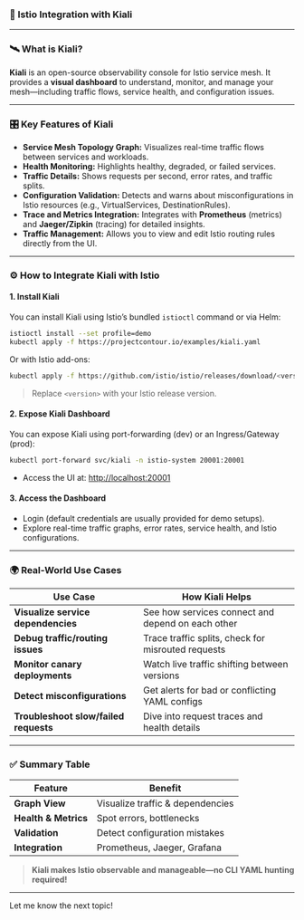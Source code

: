 ### 📌 Istio Integration with Kiali

---

### 🛰️ **What is Kiali?**

**Kiali** is an open-source observability console for Istio service mesh.
It provides a **visual dashboard** to understand, monitor, and manage your mesh—including traffic flows, service health, and configuration issues.

---

### 🎛️ **Key Features of Kiali**

* **Service Mesh Topology Graph:** Visualizes real-time traffic flows between services and workloads.
* **Health Monitoring:** Highlights healthy, degraded, or failed services.
* **Traffic Details:** Shows requests per second, error rates, and traffic splits.
* **Configuration Validation:** Detects and warns about misconfigurations in Istio resources (e.g., VirtualServices, DestinationRules).
* **Trace and Metrics Integration:** Integrates with **Prometheus** (metrics) and **Jaeger/Zipkin** (tracing) for detailed insights.
* **Traffic Management:** Allows you to view and edit Istio routing rules directly from the UI.

---

### ⚙️ **How to Integrate Kiali with Istio**

#### 1. **Install Kiali**

You can install Kiali using Istio’s bundled `istioctl` command or via Helm:

```bash
istioctl install --set profile=demo
kubectl apply -f https://projectcontour.io/examples/kiali.yaml
```

Or with Istio add-ons:

```bash
kubectl apply -f https://github.com/istio/istio/releases/download/<version>/kiali.yaml
```

> Replace `<version>` with your Istio release version.

#### 2. **Expose Kiali Dashboard**

You can expose Kiali using port-forwarding (dev) or an Ingress/Gateway (prod):

```bash
kubectl port-forward svc/kiali -n istio-system 20001:20001
```

* Access the UI at: [http://localhost:20001](http://localhost:20001)

#### 3. **Access the Dashboard**

* Login (default credentials are usually provided for demo setups).
* Explore real-time traffic graphs, error rates, service health, and Istio configurations.

---

### 🌍 **Real-World Use Cases**

| Use Case                              | How Kiali Helps                                    |
| ------------------------------------- | -------------------------------------------------- |
| **Visualize service dependencies**    | See how services connect and depend on each other  |
| **Debug traffic/routing issues**      | Trace traffic splits, check for misrouted requests |
| **Monitor canary deployments**        | Watch live traffic shifting between versions       |
| **Detect misconfigurations**          | Get alerts for bad or conflicting YAML configs     |
| **Troubleshoot slow/failed requests** | Dive into request traces and health details        |

---

### ✅ **Summary Table**

| Feature              | Benefit                          |
| -------------------- | -------------------------------- |
| **Graph View**       | Visualize traffic & dependencies |
| **Health & Metrics** | Spot errors, bottlenecks         |
| **Validation**       | Detect configuration mistakes    |
| **Integration**      | Prometheus, Jaeger, Grafana      |

> **Kiali makes Istio observable and manageable—no CLI YAML hunting required!**

---

Let me know the next topic!
